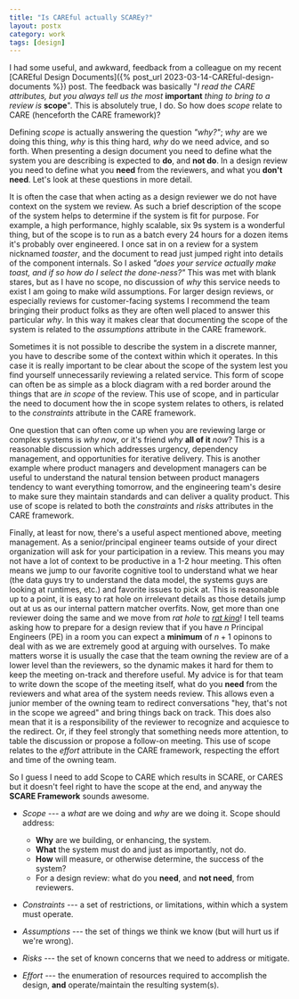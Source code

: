 ```yaml
---
title: "Is CAREful actually SCAREy?"
layout: postx
category: work
tags: [design]
---
```


I had some useful, and awkward, feedback from a colleague on my recent 
[CAREful Design Documents]({% post_url 2023-03-14-CAREful-design-documents %})
post. The feedback was basically "*I read the CARE attributes, but you always tell us the most* **important** *thing
to bring to a review is* **scope**". This is absolutely true, I do. So how does *scope* relate to CARE (henceforth the
CARE framework)?

Defining *scope* is actually answering the question *"why?"*; *why* are we doing this thing, *why* is this thing hard,
*why* do we need advice, and so forth. When presenting a design document you need to define what the system you are
describing is expected to **do**, and **not do**. In a design review you need to define what you **need** from the
reviewers, and what you **don't need**. Let's look at these questions in more detail.

It is often the case that when acting as a design reviewer we do not have context on the system we review. As such a
brief description of the scope of the system helps to determine if the system is fit for purpose. For example, a high
performance, highly scalable, six 9s system is a wonderful thing, but of the scope is to run as a batch every 24 hours
for a dozen items it's probably over engineered. I once sat in on a review for a system nicknamed *toaster*, and the
document to read just jumped right into details of the component internals. So I asked *"does your service actually make
toast, and if so how do I select the done-ness?"* This was met with blank stares, but as I have no scope, no discussion
of *why* this service needs to exist I am going to make wild assumptions. For larger design reviews, or especially
reviews for customer-facing systems I recommend the team bringing their product folks as they are often well placed to
answer this particular *why*. In this way it makes clear that documenting the scope of the system is related to the
*assumptions* attribute in the CARE framework.

Sometimes it is not possible to describe the system in a discrete manner, you have to describe some of the context
within which it operates. In this case it is really important to be clear about the scope of the system lest you find
yourself unnecessarily reviewing a related service. This form of scope can often be as simple as a block diagram with a
red border around the things that are *in scope* of the review. This use of scope, and in particular the need to
document how the in scope system relates to others, is related to the *constraints* attribute in the CARE framework.

One question that can often come up when you are reviewing large or complex systems is *why now*, or it's friend *why*
**all of it** *now*? This is a reasonable discussion which addresses urgency, dependency management, and opportunities
for iterative delivery. This is another example where product managers and development managers can be useful to
understand the natural tension between product managers tendency to want everything tomorrow, and the engineering team's
desire to make sure they maintain standards and can deliver a quality product. This use of scope is related to both the
*constraints* and *risks* attributes in the CARE framework.

Finally, at least for now, there's a useful aspect mentioned above, meeting management. As a senior/principal
engineer teams outside of your direct organization will ask for your participation in a review. This means you may not
have a lot of context to be productive in a 1-2 hour meeting. This often means we jump to our favorite cognitive tool to
understand what we hear (the data guys try to understand the data model, the systems guys are looking at runtimes, etc.)
and favorite issues to pick at. This is reasonable up to a point, it is easy to rat hole on irrelevant details as those
details jump out at us as our internal pattern matcher overfits. Now, get more than one reviewer doing the same and we
move from *rat hole* to *[rat king](https://en.wikipedia.org/wiki/Rat_king)*! I tell teams asking how to prepare for a
design review that if you have $n$ Principal Engineers (PE) in a room you can expect a **minimum** of $n+1$ opinons to
deal with as we are extremely good at arguing with ourselves. To make matters worse it is usually the case that the team
owning the review are of a lower level than the reviewers, so the dynamic makes it hard for them to keep the meeting
on-track and therefore useful. My advice is for that team to write down the scope of the meeting itself, what do you
**need** from the reviewers and what area of the system needs review. This allows even a junior member of the owning
team to redirect conversations "hey, that's not in the scope we agreed" and bring things back on track. This does also
mean that it is a responsibility of the reviewer to recognize and acquiesce to the redirect. Or, if they feel strongly
that something needs more attention, to table the discussion or propose a follow-on meeting. This use of scope relates
to the *effort* attribute in the CARE framework, respecting the effort and time of the owning team.

So I guess I need to add Scope to CARE which results in SCARE, or CARES but it doesn't feel right to have the scope at
the end, and anyway the **SCARE Framework** sounds awesome.

- *Scope* --- a *what* are we doing and *why* are we doing it. Scope should
  address:

  - **Why** are we building, or enhancing, the system. 
  - **What** the system must do and just as importantly, not do.
  - **How** will measure, or otherwise determine, the success of the system?
  - For a design review: what do you **need**, and **not need**, from reviewers.

- *Constraints* --- a set of restrictions, or limitations, within which a system must operate.
- *Assumptions* --- the set of things we think we know (but will hurt us if we're wrong).
- *Risks* --- the set of known concerns that we need to address or mitigate.
- *Effort* --- the enumeration of resources required to accomplish the design, **and** operate/maintain the resulting
  system(s).

